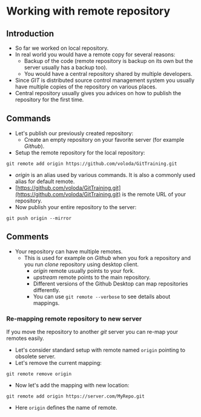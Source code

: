 # Working with remote repository

## Introduction

* So far we worked on local repository.
* In real world you would have a remote copy for several reasons:
  * Backup of the code (remote repository is backup on its own but the server
    usually has a backup too).
  * You would have a central repository shared by multiple developers.
* Since _GIT_ is distributed source control management system you usually have
  multiple copies of the repository on various places.
* Central repository usually gives you advices on how to publish the repository
  for the first time.

## Commands

* Let's publish our previously created repository:
  * Create an empty repository on your favorite server (for example _Github_).
* Setup the remote repository for the local repository:
```
git remote add origin https://github.com/voloda/GitTraining.git
```
  * _origin_ is an alias used by various commands. It is also a commonly used
   alias for default remote.
  * [https://github.com/voloda/GitTraining.git](https://github.com/voloda/GitTraining.git) is the remote URL of your repository.
* Now publish your entire repository to the server:
```
git push origin --mirror
```

## Comments

* Your repository can have multiple remotes.
  * This is used for example on _Github_ when you fork a repository and you
    run _clone_ repository using desktop client.
    * _origin_ remote usually points to your fork.
    * _upstream_ remote points to the main repository.
    * Different versions of the Github Desktop can map repositories differently.
    * You can use ```git remote --verbose``` to see details about mappings.

### Re-mapping remote repository to new server

If you move the repository to another _git_ server you can re-map your
remotes easily.

* Let's consider standard setup with remote named ```origin``` pointing to
  obsolete server.
* Let's remove the current mapping:

```
git remote remove origin
```

* Now let's add the mapping with new location:

```
git remote add origin https://server.com/MyRepo.git
```

* Here ```origin``` defines the name of remote.
